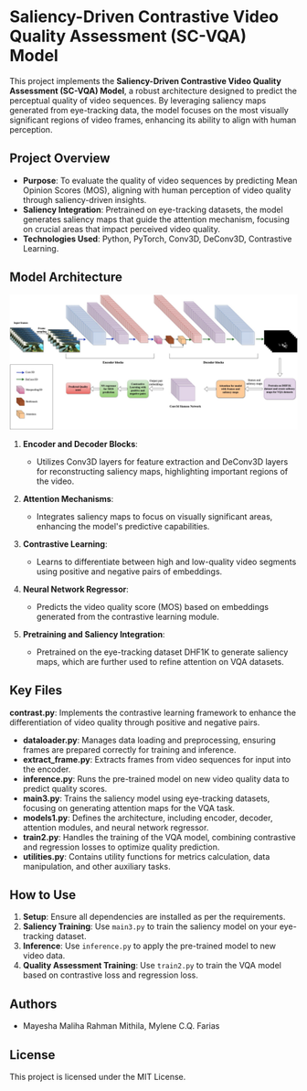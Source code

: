 # Saliency-Driven Contrastive Video Quality Assessment (SC-VQA) Model

This project implements the **Saliency-Driven Contrastive Video Quality Assessment (SC-VQA) Model**, a robust architecture designed to predict the perceptual quality of video sequences. By leveraging saliency maps generated from eye-tracking data, the model focuses on the most visually significant regions of video frames, enhancing its ability to align with human perception. 

## Project Overview

- **Purpose**: To evaluate the quality of video sequences by predicting Mean Opinion Scores (MOS), aligning with human perception of video quality through saliency-driven insights.
- **Saliency Integration**: Pretrained on eye-tracking datasets, the model generates saliency maps that guide the attention mechanism, focusing on crucial areas that impact perceived video quality.
- **Technologies Used**: Python, PyTorch, Conv3D, DeConv3D, Contrastive Learning.

## Model Architecture

![Model diagram of SC-VQA](model.jpg)

1. **Encoder and Decoder Blocks**: 
   - Utilizes Conv3D layers for feature extraction and DeConv3D layers for reconstructing saliency maps, highlighting important regions of the video.

2. **Attention Mechanisms**:
   - Integrates saliency maps to focus on visually significant areas, enhancing the model's predictive capabilities.

3. **Contrastive Learning**:
   - Learns to differentiate between high and low-quality video segments using positive and negative pairs of embeddings.

4. **Neural Network Regressor**:
   - Predicts the video quality score (MOS) based on embeddings generated from the contrastive learning module.

5. **Pretraining and Saliency Integration**:
   - Pretrained on the eye-tracking dataset DHF1K to generate saliency maps, which are further used to refine attention on VQA datasets.

## Key Files

**contrast.py**: Implements the contrastive learning framework to enhance the differentiation of video quality through positive and negative pairs.
- **dataloader.py**: Manages data loading and preprocessing, ensuring frames are prepared correctly for training and inference.
- **extract_frame.py**: Extracts frames from video sequences for input into the encoder.
- **inference.py**: Runs the pre-trained model on new video quality data to predict quality scores.
- **main3.py**: Trains the saliency model using eye-tracking datasets, focusing on generating attention maps for the VQA task.
- **models1.py**: Defines the architecture, including encoder, decoder, attention modules, and neural network regressor.
- **train2.py**: Handles the training of the VQA model, combining contrastive and regression losses to optimize quality prediction.
- **utilities.py**: Contains utility functions for metrics calculation, data manipulation, and other auxiliary tasks.

## How to Use

1. **Setup**: Ensure all dependencies are installed as per the requirements.
2. **Saliency Training**: Use `main3.py` to train the saliency model on your eye-tracking dataset.
3. **Inference**: Use `inference.py` to apply the pre-trained model to new video data.
4. **Quality Assessment Training**: Use `train2.py` to train the VQA model based on contrastive loss and regression loss.

## Authors

- Mayesha Maliha Rahman Mithila, Mylene C.Q. Farias

## License

This project is licensed under the MIT License.

